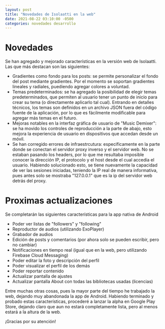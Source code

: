 ```yaml
---
layout: post
title: "Novedades de Isolaatti en la web"
date: 2021-08-22 03:10:00 -0500
categories: novedades desarrollo
---
```


# Novedades
Se han agregado y mejorado características en la versión web de Isolaatti.
Las que más destacan son las siguientes:

* Gradientes como fondo para los posts: se permite personalizar el fondo del post mediante gradientes. Por el momento se soportan gradientes lineales y radiales, puediendo agregar colores a voluntad.
* Temas predeterminados: se ha agregado la posibilidad de elegir temas predeterminados, que
permiten al usuario tener un punto de inicio para crear su tema (o directamente aplicarlo tal cual). Entrando en detalles técnicos, los temas son definidos en un archivo JSON fuera del código fuente de la aplicación,
por lo que es fácilmente modificable para agregar más temas en el futuro.
* Mejoras notables en la interfaz gráfica de usuario de "Music Demixer": se ha movido los controles de reproducción a la parte de abajo, esto mejora la experiencia de usuario en dispositivos que accedan desde
un móvil.
* Se han corregido errores de infraestrcutura: especificamente en la parte donde se conectan el servidor proxy inverso y el servidor web. No se estaban pasando los headers, por lo que me resultaba imposible conocer la dirección IP, el protocolo y el host desde el cual accedía el usuario. Habiendo solucionado esto, se tiene nuevamente la capacidad de ver las sesiones iniciadas, teniendo la IP real de manera informativa, pues antes solo se mostraba "127.0.0.1" que es la ip del servidor web detrás del proxy.

# Proximas actualizaciones
Se completarán las siguientes características para la app nativa de Android
* Poder ver listas de "followers" y "following"
* Reproductor de audios (utilizando ExoPlayer)
* Grabador de audios
* Edición de posts y comentarios (por ahora solo se pueden escribir, pero no cambiar)
* Notificaciones en tiempo real (igual que en la web, pero utilizando Firebase Cloud Messaging)
* Poder editar la foto y descripción del perfil
* Poder visualizar el perfil de los demás
* Poder reportar contenido
* Actualizar pantalla de ajustes
* Actualizar pantalla About con todas las bibliotecas usadas (licencias)


Entre muchas otras cosas, pues la mayor parte del tiempo he trabajado la web, dejando muy abandonada la app de Android. Habiendo terminado y probado estas características, procederé a lanzar la alpha en Google Play Store, dejando claro que aun no estará completamente lista, pero al menos estará a la altura de la web.

¡Gracias por su atención!
